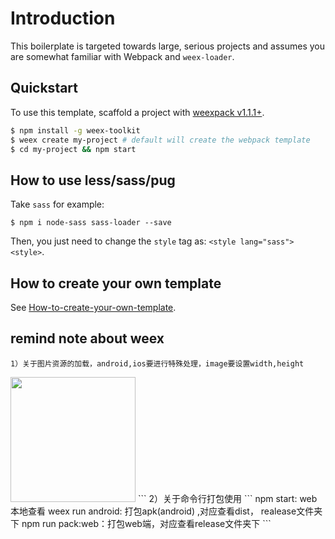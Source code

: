 # Introduction

This boilerplate is targeted towards large, serious projects and assumes you are somewhat familiar with Webpack and `weex-loader`. 

## Quickstart

To use this template, scaffold a project with [weexpack v1.1.1+](https://github.com/weexteam/weex-pack).

``` bash
$ npm install -g weex-toolkit
$ weex create my-project # default will create the webpack template
$ cd my-project && npm start
```

## How to use less/sass/pug

Take `sass` for example:

```
$ npm i node-sass sass-loader --save
```

Then, you just need to change the `style` tag as: `<style lang="sass"><style>`.

## How to create your own template

See [How-to-create-your-own-template](https://github.com/weex-templates/How-to-create-your-own-template).

## remind note about weex 
```
1）关于图片资源的加载，android,ios要进行特殊处理，image要设置width,height
```
 <image  width="200px" height="200px" src="https://vuejs.org/images/logo.png"/>
```
2）关于命令行打包使用
```
npm start: web本地查看
weex run android: 打包apk(android) ,对应查看dist， realease文件夹下
npm run pack:web：打包web端，对应查看release文件夹下
```

